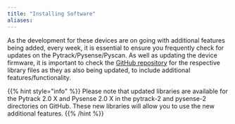 ```yaml
---
title: "Installing Software"
aliases:
---
```


As the development for these devices are on going with additional features being added, every week, it is essential to ensure you frequently check for updates on the Pytrack/Pysense/Pyscan. As well as updating the device firmware, it is important to check the [GitHub repository](https://github.com/pycom/pycom-libraries) for the respective library files as they as also being updated, to include additional features/functionality.

{{% hint style="info" %}}
Please note that updated libraries are available for the Pytrack 2.0 X and Pysense 2.0 X in the pytrack-2 and pysense-2 directories on GitHub.
These new libraries will allow you to use the new additional features.
{{% /hint %}}
